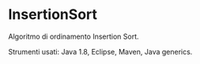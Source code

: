 # InsertionSort

Algoritmo di ordinamento Insertion Sort. 

Strumenti usati:
Java 1.8, Eclipse, Maven, Java generics.
